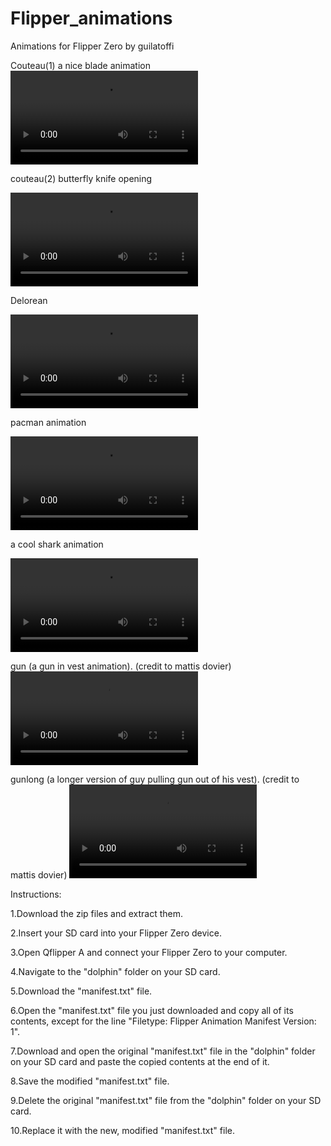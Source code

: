 # Flipper_animations
Animations for Flipper Zero by guilatoffi


Couteau(1) a nice blade animation
<video src="https://user-images.githubusercontent.com/98189594/212782023-6383d935-896d-4c5c-ad4c-3738707e8ac9.mp4" controls>
  Your browser does not support the video tag.
</video>



couteau(2) butterfly knife opening

<video src="https://user-images.githubusercontent.com/98189594/212782030-3e0bb92f-f589-47c6-a0ce-4cafcd60bc94.mp4" controls>
  Your browser does not support the video tag.
</video>



Delorean 


<video src="https://user-images.githubusercontent.com/98189594/212782035-81ec1723-43c1-4496-9afa-60c216724d05.mp4" controls>
  Your browser does not support the video tag.
</video>



pacman animation

<video src="https://user-images.githubusercontent.com/98189594/212782040-3292b873-b8ee-4ee8-a102-599fd00a7a9b.mp4" controls>
  Your browser does not support the video tag.
</video>


a cool shark animation

<video src="https://user-images.githubusercontent.com/98189594/212782046-2991b999-14a1-47f2-aede-6531b277444f.mp4" controls>
  Your browser does not support the video tag.
</video>

gun (a gun in vest animation).                                   (credit to mattis dovier)
<video src="https://user-images.githubusercontent.com/98189594/213606009-24d6d33e-0c4d-4657-a0dc-b65a74ffa0e2.mp4" controls>
  Your browser does not support the video tag.
</video>



gunlong (a longer version of guy pulling gun out of his vest).  (credit to mattis dovier)
<video src="https://user-images.githubusercontent.com/98189594/213741207-ddbfc0ae-501c-48f1-b04e-2074bec4c517.mp4" controls>
  Your browser does not support the video tag.
</video>









Instructions:

1.Download the zip files and extract them.

2.Insert your SD card into your Flipper Zero device.

3.Open Qflipper A and connect your Flipper Zero to your computer.

4.Navigate to the "dolphin" folder on your SD card.

5.Download the "manifest.txt" file.

6.Open the "manifest.txt" file you just downloaded and copy all of its contents, except for the line "Filetype: Flipper Animation Manifest Version: 1".

7.Download and open the original "manifest.txt" file in the "dolphin" folder on your SD card and paste the copied contents at the end of it.

8.Save the modified "manifest.txt" file.

9.Delete the original "manifest.txt" file from the "dolphin" folder on your SD card.

10.Replace it with the new, modified "manifest.txt" file.

